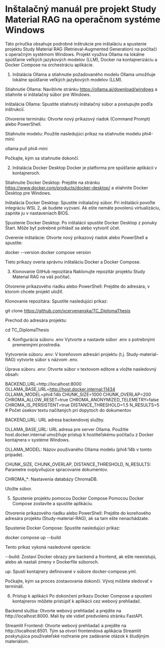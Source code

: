 # Inštalačný manuál pre projekt Study Material RAG na operačnom systéme Windows

Táto príručka obsahuje podrobné inštrukcie pre inštaláciu a spustenie projektu Study Material RAG (Retrieval-Augmented Generation) na počítači s operačným systémom Windows. Projekt využíva Ollama na lokálne spúšťanie veľkých jazykových modelov (LLM), Docker na kontajnerizáciu a Docker Compose na orchestráciu aplikácie. 

1. Inštalácia Ollama a stiahnutie požadovaného modelu
Ollama umožňuje lokálne spúšťanie veľkých jazykových modelov (LLM).

Stiahnutie Ollama: Navštívte stránku https://ollama.ai/download/windows a stiahnite si inštalačný súbor pre Windows.

Inštalácia Ollama: Spustite stiahnutý inštalačný súbor a postupujte podľa inštrukcií.

Otvorenie terminálu: Otvorte nový príkazový riadok (Command Prompt) alebo PowerShell.

Stiahnutie modelu: Použite nasledujúci príkaz na stiahnutie modelu phi4-mini:


ollama pull phi4-mini

Počkajte, kým sa stiahnutie dokončí.

2. Inštalácia Docker Desktop
Docker je platforma pre spúšťanie aplikácií v kontajneroch.

Stiahnutie Docker Desktop: Prejdite na stránku https://www.docker.com/products/docker-desktop/ a stiahnite Docker Desktop pre Windows.

Inštalácia Docker Desktop: Spustite inštalačný súbor. Pri inštalácii povoľte integráciu WSL 2, ak budete vyzvaní. Ak ešte nemáte povolenú virtualizáciu, zapnite ju v nastaveniach BIOS.

Spustenie Docker Desktop: Po inštalácii spustite Docker Desktop z ponuky Štart. Môže byť potrebné prihlásiť sa alebo vytvoriť účet.

Overenie inštalácie: Otvorte nový príkazový riadok alebo PowerShell a spustite:


docker --version
docker compose version

Tieto príkazy overia správnu inštaláciu Docker a Docker Compose.

3. Klonovanie GitHub repozitára
Naklonujte repozitár projektu Study Material RAG na váš počítač.

Otvorenie príkazového riadku alebo PowerShell: Prejdite do adresára, v ktorom chcete projekt uložiť.

Klonovanie repozitára: Spustite nasledujúci príkaz:

git clone https://github.com/xcervenanska/TC_DiplomaThesis

Prechod do adresára projektu:


cd TC_DiplomaThesis


4. Konfigurácia súboru .env
Vytvorte a nastavte súbor .env s potrebnými premennými prostredia.

Vytvorenie súboru .env: V koreňovom adresári projektu (t.j. Study-material-RAG) vytvorte súbor s názvom .env.

Úprava súboru .env: Otvorte súbor v textovom editore a vložte nasledovný obsah:


BACKEND_URL=http://localhost:8000
OLLAMA_BASE_URL=http://host.docker.internal:11434
OLLAMA_MODEL=phi4:14b
CHUNK_SIZE=1000
CHUNK_OVERLAP=200
CHROMA_ALLOW_RESET=true
CHROMA_ANONYMIZED_TELEMETRY=false
CHROMA_IS_PERSISTENT=true
DISTANCE_THRESHOLD=1.5
N_RESULTS=5  # Počet úsekov textu načítaných pri dopytoch do dokumentov

BACKEND_URL: URL adresa backendovej služby.

OLLAMA_BASE_URL: URL adresa pre server Ollama. Použitie host.docker.internal umožňuje prístup k hostiteľskému počítaču z Docker kontajnera v systéme Windows.

OLLAMA_MODEL: Názov používaného Ollama modelu (phi4:14b v tomto prípade).

CHUNK_SIZE, CHUNK_OVERLAP, DISTANCE_THRESHOLD, N_RESULTS: Parametre ovplyvňujúce spracovanie dokumentov.

CHROMA_*: Nastavenia databázy ChromaDB.

Uložte súbor.

5. Spustenie projektu pomocou Docker Compose
Pomocou Docker Compose zostavíte a spustíte aplikáciu.

Otvorenie príkazového riadku alebo PowerShell: Prejdite do koreňového adresára projektu (Study-material-RAG), ak sa tam ešte nenachádzate.

Spustenie Docker Compose: Spustite nasledujúci príkaz:


docker compose up --build

Tento príkaz vykoná nasledovné operácie:

--build: Zostaví Docker obrazy pre backend a frontend, ak ešte neexistujú, alebo ak nastali zmeny v Dockerfile súboroch.

up: Spustí kontajnery definované v súbore docker-compose.yml.

Počkajte, kým sa proces zostavovania dokončí. Vývoj môžete sledovať v termináli.

6. Prístup k aplikácii
Po dokončení príkazu Docker Compose a spustení kontajnerov môžete pristúpiť k aplikácii cez webový prehliadač.

Backend služba: Otvorte webový prehliadač a prejdite na http://localhost:8000. Mali by ste vidieť predvolenú stránku FastAPI.

Streamlit Frontend: Otvorte webový prehliadač a prejdite na http://localhost:8501. Tým sa otvorí frontendová aplikácia Streamlit poskytujúca používateľské rozhranie pre zadávanie otázok k študijným materiálom.



 

